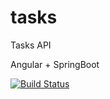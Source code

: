 # tasks

Tasks API

Angular + SpringBoot

[![Build Status](https://travis-ci.org/ericvyc/tasks.svg?branch=master)](https://travis-ci.org/ericvyc/tasks)
